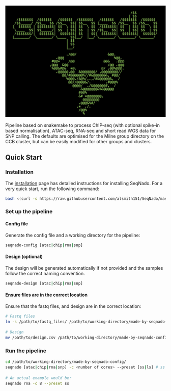 ![Seqnado Logo](https://raw.githubusercontent.com/alsmith151/SeqNado/master/seqnado_logo.jpeg)

Pipeline based on snakemake to process ChIP-seq (with optional spike-in based normalisation), ATAC-seq, RNA-seq and short read WGS data for SNP calling. The defaults are optimised for the Milne group directory on the CCB cluster, but can be easily modified for other groups and clusters.


## Quick Start

### Installation

The [installation](installation.md) page has detailed instructions for installing SeqNado. For a very quick start, run the following command:

```bash
bash <(curl -s https://raw.githubusercontent.com/alsmith151/SeqNado/master/install_seqnado.sh)
```

### Set up the pipeline

#### Config file

Generate the config file and a working directory for the pipeline:

```bash
seqnado-config [atac|chip|rna|snp]
```

#### Design (optional)

The design will be generated automatically if not provided and the samples follow the correct naming convention.

```bash
seqnado-design [atac|chip|rna|snp]
```

#### Ensure files are in the correct location

Ensure that the fastq files, and design are in the correct location:

```bash
# Fastq files
ln -s /path/to/fastq_files/ /path/to/working-directory/made-by-seqnado-config/

# Design
mv /path/to/design.csv /path/to/working-directory/made-by-seqnado-config/
```

### Run the pipeline

```bash
cd /path/to/working-directory/made-by-seqnado-config/
seqnado [atac|chip|rna|snp] -c <number of cores> --preset [ss|ls] # ss = use cluster, ls = use local (not recommended)

# An actual example would be:
seqnado rna -c 8 --preset ss

```
